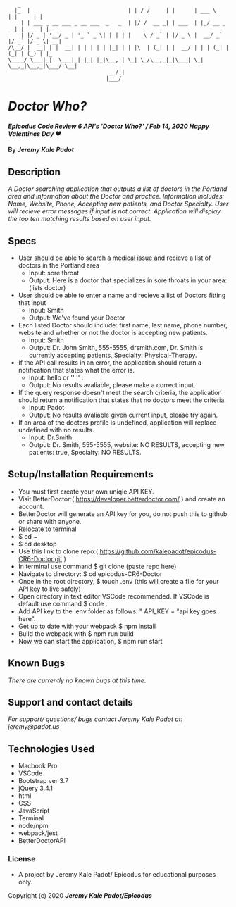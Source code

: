 
```                                       
   _   
  |_  |                               | | / /     | |      | ___ \       | |     | |  
    | | ___ _ __ ___ _ __ ___  _   _  | |/ /  __ _| | ___  | |_/ __ _  __| | ___ | |_ 
    | |/ _ | '__/ _ | '_ ` _ \| | | | |    \ / _` | |/ _ \ |  __/ _` |/ _` |/ _ \| __|
/\__/ |  __| | |  __| | | | | | |_| | | |\  | (_| | |  __/ | | | (_| | (_| | (_) | |_ 
\____/ \___|_|  \___|_| |_| |_|\__, | \_| \_/\__,_|_|\___| \_|  \__,_|\__,_|\___/ \__|
                                __/ |                                                 
                               |___/    
```
# _Doctor Who?_

#### _Epicodus Code Review 6 API's 'Doctor Who?' / Feb 14, 2020 Happy Valentines Day ❤️_

#### By _**Jeremy Kale Padot**_

## Description

_A Doctor searching application that outputs a list of doctors in the Portland area and information about the Doctor and practice. Information includes: Name, Website, Phone, Accepting new patients, and Doctor Specialty. User will recieve error messages if input is not correct. Application will display the top ten matching results based on user input._

## Specs
* User should be able to search a medical issue and recieve a list of doctors in the Portland area
    * Input: sore throat
    * Output: Here is a doctor that specializes in sore throats in your area: (lists doctor)
* User should be able to enter a name and recieve a list of Doctors fitting that input
    * Input: Smith  
    * Output: We've found your Doctor
* Each listed Doctor should include: first name, last name, phone number, website and whether or not the doctor is accepting new patients. 
    * Input: Smith 
    * Output: Dr. John Smith, 555-5555, drsmith.com, Dr. Smith is currently accepting patients, Specialty: Physical-Therapy. 
* If the API call results in an error, the application should return a notification that states what the error is.
    * Input: hello or ''  '' :
    * Output: No results avaliable, please make a correct input. 
* If the query response doesn't meet the search criteria, the application should return a notification that states that no doctors meet the criteria.
    * Input: Padot
    * Output: No results avaliable given current input, please try again.
* If an area of the doctors profile is undefined, application will replace undefined with no results.
    * Input: Dr.Smith
    * Output: Dr. Smith, 555-5555, website: NO RESULTS, accepting new patients: true, Specialty: NO RESULTS.



## Setup/Installation Requirements

* You must first create your own uniqie API KEY.
* Visit BetterDoctor:( https://developer.betterdoctor.com/ ) and create an account.
* BetterDoctor will generate an API key for you, do not push this to github or share with anyone. 
* Relocate to terminal
* $ cd ~
* $ cd desktop
* Use this link to clone repo:( https://github.com/kalepadot/epicodus-CR6-Doctor.git )
* In terminal use command $ git clone (paste repo here)
* Navigate to directory: $ cd epicodus-CR6-Doctor
* Once in the root directory, $ touch .env  (this will create a file for your API key to live safely)
* Open directory in text editor VSCode recommended. If VSCode is default use command $ code .
* Add API key to the .env folder as follows: " API_KEY = "api key goes here".
* Get up to date with your webpack $ npm install
* Build the webpack with $ npm run build
* Now we can start the application, $ npm run start


## Known Bugs

_There are currently no known bugs at this time._

## Support and contact details

_For support/ questions/ bugs contact Jeremy Kale Padot at: jeremy@padot.us_

## Technologies Used

* Macbook Pro
* VSCode
* Bootstrap ver 3.7
* jQuery 3.4.1
* html
* CSS
* JavaScript
* Terminal
* node/npm
* webpack/jest
* BetterDoctorAPI

### License

* A project by Jeremy Kale Padot/ Epicodus for educational purposes only. 

Copyright (c) 2020 **_Jeremy Kale Padot/Epicodus_**



